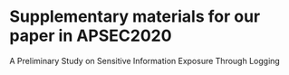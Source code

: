# Supplementary materials for our paper in APSEC2020
A Preliminary Study on Sensitive Information Exposure Through Logging